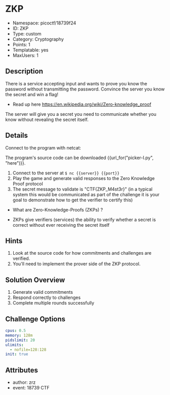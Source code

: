 # ZKP

- Namespace: picoctf/18739f24
- ID: ZKP  
- Type: custom
- Category: Cryptography
- Points: 1
- Templatable: yes
- MaxUsers: 1

## Description

There is a service accepting input and wants to prove you know the password without transmitting the password. Convince the server you know the secret and win a flag!

* Read up here https://en.wikipedia.org/wiki/Zero-knowledge_proof

The server will give you a secret you need to communicate whether you know without revealing the secret itself.

## Details

Connect to the program with netcat:

The program's source code can be downloaded {{url_for("picker-I.py", "here")}}.

1. Connect to the server at `$ nc {{server}} {{port}}`
2. Play the game and generate valid responses to the Zero Knowledge Proof protocol
3. The secret message to validate is "CTF{ZKP_M4st3r}" (in a typical system this would be communicated as part of the challenge it is your goal to demonstrate how to get the verifier to certify this)




* What are Zero-Knowledge-Proofs (ZKPs) ?
- ZKPs give verifiers (services) the ability to verify whether a secret is correct without ever receiving the secret itself

## Hints

1. Look at the source code for how commitments and challenges are verified.
2. You'll need to implement the prover side of the ZKP protocol.

## Solution Overview

1. Generate valid commitments
2. Respond correctly to challenges
3. Complete multiple rounds successfully

## Challenge Options

```yaml
cpus: 0.5
memory: 128m
pidslimit: 20
ulimits:
  - nofile=128:128
init: true
```

## Attributes
- author: zrz
- event: 18739 CTF
